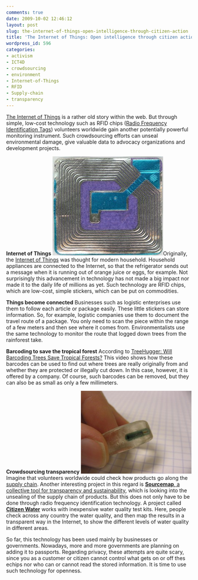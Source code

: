 ```yaml
---
comments: true
date: 2009-10-02 12:46:12
layout: post
slug: the-internet-of-things-open-intelligence-through-citizen-action
title: 'The Internet of Things: Open intelligence through citizen action'
wordpress_id: 596
categories:
- activism
- ICT4D
- crowdsourcing
- environment
- Internet-of-Things
- RFID
- Supply-chain
- transparency
---
```


[The Internet of Things](http://en.wikipedia.org/wiki/Internet_of_Things) is a rather old story within the web. But through simple, low-cost technology such as RFID chips ([Radio Frequency Identification Tags](http://en.wikipedia.org/wiki/Radio-frequency_identification)) volunteers worldwide gain another potentially powerful monitoring instrument. Such crowdsourcing efforts can unseal environmental damage, give valuable data to advocacy organizations and development projects.

**Internet of Things**
[![Photo by midnightcomm @Flickr](/images/rfid-300x269.jpg)](http://www.flickr.com/photos/midnightcomm/171587228/)Originally, the [Internet of Things](http://en.wikipedia.org/wiki/Internet_of_Things) was thought for modern household. Household appliances are connected to the Internet, so that the refrigerator sends out a message when it is running out of orange juice or eggs, for example. Not surprisingly this advancement in technology has not made a big impact nor made it to the daily life of millions as yet. Such technology are RFID chips, which are low-cost, simple stickers, which can be put on commodities.

**Things become connected**
Businesses such as logistic enterprises use them to follow each article or package easily. These little stickers can store information. So, for example, logistic companies use them to document the travel route of a package. You only need to scan the piece within the range of a few meters and then see where it comes from. Environmentalists use the same technology to monitor the route that logged down trees from the rainforest take.

**Barcoding to save the tropical forest**
According to [TreeHugger: Will Barcoding Trees Save Tropical Forests?](http://www.treehugger.com/files/2009/07/will-barcoding-trees-save-tropical-rainforests.php?dcitc=th_rss) This video shows how these barcodes can be used to find out where trees are really originally from and whether they are protected or illegally cut down. In this case, however, it is offered by a company. Of course, such barcodes can be removed, but they can also be as small as only a few millimeters.

**Crowdsourcing transparency**
[![Photo by Bekathwia @Flickr (CC)](/images/rfid-hand-300x225.jpg)](http://www.flickr.com/photos/bekathwia/2449593187/)Imagine that volunteers worldwide could check how products go along the [supply chain](http://en.wikipedia.org/wiki/Supply_chain). Another interesting project in this regard is [**Sourcemap**, a collective tool for transparency and sustainability](http://www.sourcemap.org/beta/stage/), which is looking into the unsealing of the supply chain of products. But this does not only have to be done through radio frequency identification technology. A project called **[Citizen Water](http://www.citizenwater.org/)** works with inexpensive water quality test kits. Here, people check across any country the water quality, and then map the results in a transparent way in the Internet, to show the different levels of water quality in different areas.

So far, this technology has been used mainly by businesses or governments. Nowadays, more and more governments are planning on adding it to passports. Regarding privacy, these attempts are quite scary, since you as a customer or citizen cannot control what gets on or off thes echips nor who can or cannot read the stored information. It is time to use such technology for openness.

